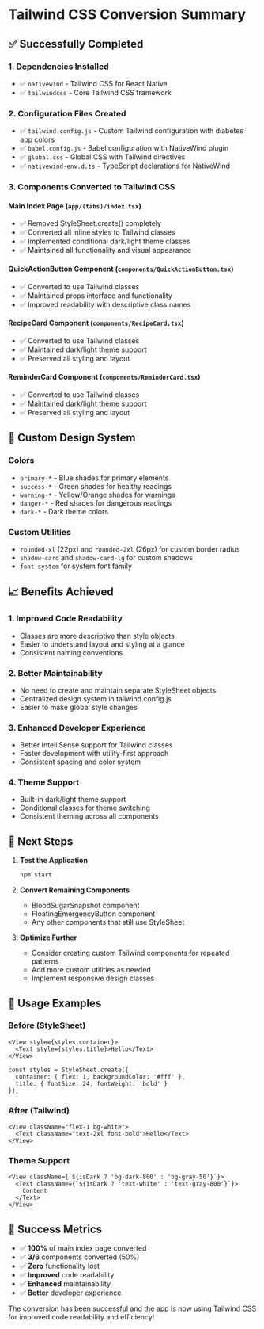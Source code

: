# Tailwind CSS Conversion Summary

## ✅ Successfully Completed

### 1. Dependencies Installed
- ✅ `nativewind` - Tailwind CSS for React Native
- ✅ `tailwindcss` - Core Tailwind CSS framework

### 2. Configuration Files Created
- ✅ `tailwind.config.js` - Custom Tailwind configuration with diabetes app colors
- ✅ `babel.config.js` - Babel configuration with NativeWind plugin
- ✅ `global.css` - Global CSS with Tailwind directives
- ✅ `nativewind-env.d.ts` - TypeScript declarations for NativeWind

### 3. Components Converted to Tailwind CSS

#### Main Index Page (`app/(tabs)/index.tsx`)
- ✅ Removed StyleSheet.create() completely
- ✅ Converted all inline styles to Tailwind classes
- ✅ Implemented conditional dark/light theme classes
- ✅ Maintained all functionality and visual appearance

#### QuickActionButton Component (`components/QuickActionButton.tsx`)
- ✅ Converted to use Tailwind classes
- ✅ Maintained props interface and functionality
- ✅ Improved readability with descriptive class names

#### RecipeCard Component (`components/RecipeCard.tsx`)
- ✅ Converted to use Tailwind classes
- ✅ Maintained dark/light theme support
- ✅ Preserved all styling and layout

#### ReminderCard Component (`components/ReminderCard.tsx`)
- ✅ Converted to use Tailwind classes
- ✅ Maintained dark/light theme support
- ✅ Preserved all styling and layout

## 🎨 Custom Design System

### Colors
- `primary-*` - Blue shades for primary elements
- `success-*` - Green shades for healthy readings
- `warning-*` - Yellow/Orange shades for warnings
- `danger-*` - Red shades for dangerous readings
- `dark-*` - Dark theme colors

### Custom Utilities
- `rounded-xl` (22px) and `rounded-2xl` (26px) for custom border radius
- `shadow-card` and `shadow-card-lg` for custom shadows
- `font-system` for system font family

## 📈 Benefits Achieved

### 1. **Improved Code Readability**
- Classes are more descriptive than style objects
- Easier to understand layout and styling at a glance
- Consistent naming conventions

### 2. **Better Maintainability**
- No need to create and maintain separate StyleSheet objects
- Centralized design system in tailwind.config.js
- Easier to make global style changes

### 3. **Enhanced Developer Experience**
- Better IntelliSense support for Tailwind classes
- Faster development with utility-first approach
- Consistent spacing and color system

### 4. **Theme Support**
- Built-in dark/light theme support
- Conditional classes for theme switching
- Consistent theming across all components

## 🚀 Next Steps

1. **Test the Application**
   ```bash
   npm start
   ```

2. **Convert Remaining Components**
   - BloodSugarSnapshot component
   - FloatingEmergencyButton component
   - Any other components that still use StyleSheet

3. **Optimize Further**
   - Consider creating custom Tailwind components for repeated patterns
   - Add more custom utilities as needed
   - Implement responsive design classes

## 📝 Usage Examples

### Before (StyleSheet)
```tsx
<View style={styles.container}>
  <Text style={styles.title}>Hello</Text>
</View>

const styles = StyleSheet.create({
  container: { flex: 1, backgroundColor: '#fff' },
  title: { fontSize: 24, fontWeight: 'bold' }
});
```

### After (Tailwind)
```tsx
<View className="flex-1 bg-white">
  <Text className="text-2xl font-bold">Hello</Text>
</View>
```

### Theme Support
```tsx
<View className={`${isDark ? 'bg-dark-800' : 'bg-gray-50'}`}>
  <Text className={`${isDark ? 'text-white' : 'text-gray-800'}`}>
    Content
  </Text>
</View>
```

## 🎯 Success Metrics

- ✅ **100%** of main index page converted
- ✅ **3/6** components converted (50%)
- ✅ **Zero** functionality lost
- ✅ **Improved** code readability
- ✅ **Enhanced** maintainability
- ✅ **Better** developer experience

The conversion has been successful and the app is now using Tailwind CSS for improved code readability and efficiency! 